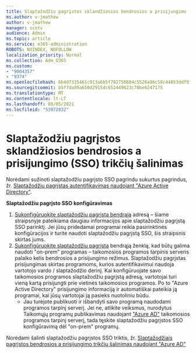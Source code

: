 ```yaml
---
title: Slaptažodžiu pagrįstos sklandžiosios bendrosios a prisijungimo (SSO) trikčių šalinimas
ms.author: v-jmathew
author: v-jmathew
manager: scotv
audience: Admin
ms.topic: article
ms.service: o365-administration
ROBOTS: NOINDEX, NOFOLLOW
localization_priority: Normal
ms.collection: Adm_O365
ms.custom:
- "9004357"
- "9374"
ms.openlocfilehash: 6b4d7335461c913a6b5f782756684c5526a96c58c44853ddf9154aa51607bd4a
ms.sourcegitcommit: b5f7da89a650d2915dc652449623c78be6247175
ms.translationtype: MT
ms.contentlocale: lt-LT
ms.lasthandoff: 08/05/2021
ms.locfileid: "53972832"
---
```

# <a name="troubleshoot-password-based-seamless-single-sign-on-sso-issues"></a>Slaptažodžiu pagrįstos sklandžiosios bendrosios a prisijungimo (SSO) trikčių šalinimas

Norėdami sužinoti slaptažodžiu pagrįsto SSO pagrindu sukurtus pagrindus, žr. [Slaptažodžiu pagrįstas autentifikavimas naudojant "Azure Active Directory"](https://docs.microsoft.com/azure/active-directory/fundamentals/auth-password-based-sso).

**Slaptažodžiu pagrįsto SSO konfigūravimas**

1. [Sukonfigūruokite slaptažodžiu pagrįstą bendrąją](https://docs.microsoft.com/azure/active-directory/manage-apps/configure-password-single-sign-on-non-gallery-applications) adresą – šiame straipsnyje pateikiama daugiau informacijos apie slaptažodžiu pagrįstą SSO parinktį. Jei jūsų pridedamai programai reikia pasirinktinės konfigūracijos ir turite naudoti slaptažodžiu pagrįstą SSO, šis straipsnis skirtas jums.
2. [Sukonfigūruokite slaptažodžiu pagrįstą](https://docs.microsoft.com/azure/active-directory/manage-apps/application-proxy-configure-single-sign-on-password-vaulting) bendrąją ženklą, kad būtų galima naudoti "on-prem" programas – taikomosios programos tarpinis serveris palaiko kelis bendrosios a prisijungimo režimus. Slaptažodžiu pagrįstas prisijungimas skirtas programoms, kurios autentifikavimui naudoja vartotojo vardo / slaptažodžio derinį. Kai konfigūruojate savo taikomosios programos slaptažodžiu pagrįstą adresą, vartotojai turi vieną kartą prisijungti prie vietinės taikomosios programos. Po to "Azure Active Directory" prisijungimo informaciją ir automatiškai pateikia ją programai, kai jūsų vartotojai ją pasieks nuotoliniu būdu.
    - Jau turėjote publikuoti ir išbandyti savo programą naudodami programos tarpinį serverį. Jei ne, atlikite veiksmus, nurodytus Taikomųjų programų publikavimas naudojant ["Azure AD"](https://docs.microsoft.com/azure/active-directory/manage-apps/application-proxy-add-on-premises-application) taikomosios programos tarpinį serverį, tada tęskite slaptažodžiu pagrįstos SSO konfigūravimą dėl "on-prem" programų.

Norėdami šalinti slaptažodžiu pagrįstos SSO triktis, žr. [Slaptažodžiais pagrįstos bendrosios a prisijungimo trikčių šalinimas naudojant "Azure AD"](https://docs.microsoft.com/azure/active-directory/manage-apps/troubleshoot-password-based-sso)
